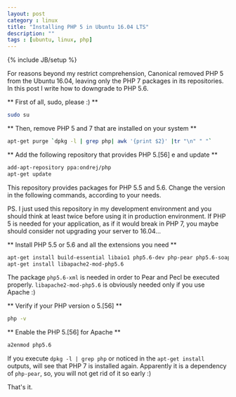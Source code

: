 ```yaml
---
layout: post
category : linux
title: "Installing PHP 5 in Ubuntu 16.04 LTS"
description: ""
tags : [ubuntu, linux, php]
---
```

{% include JB/setup %}

For reasons beyond my restrict comprehension, Canonical removed PHP 5 from
the Ubuntu 16.04, leaving only the PHP 7 packages in its repositories. In this post
I write how to downgrade to PHP 5.6.

** First of all, sudo, please :) **

```bash
sudo su
```

** Then, remove PHP 5 and 7 that are installed on your system **

```bash
apt-get purge `dpkg -l | grep php| awk '{print $2}' |tr "\n" " "`
```

** Add the following repository that provides PHP 5.[56] e and update **

```bash
add-apt-repository ppa:ondrej/php
apt-get update
```

This repository provides packages for PHP 5.5 and 5.6. Change the version in the
following commands, according to your needs.

PS. I just used this repository in my development environment and you should
think at least twice before using it in production environment. If PHP 5 is
needed for your application, as if it would break in PHP 7, you maybe should
consider not upgrading your server to 16.04...

** Install PHP 5.5 or 5.6 and all the extensions you need **

```bash
apt-get install build-essential libaio1 php5.6-dev php-pear php5.6-soap php5.6-sybase php5.6-gd php5.6-xdebug php5.6-xml
apt-get install libapache2-mod-php5.6
```

The package `php5.6-xml` is needed in order to Pear and Pecl be executed properly.
`libapache2-mod-php5.6` is obviously needed only if you use Apache :)

** Verify if your PHP version o 5.[56] **

```bash
php -v
```

** Enable the PHP 5.[56] for Apache **

```bash
a2enmod php5.6
```

If you execute `dpkg -l | grep php` or noticed in the `apt-get install` outputs,
will see that PHP 7 is installed again. Apparently it is a dependency of
`php-pear`, so, you will not get rid of it so early :)

That's it.
